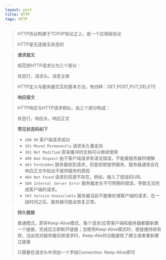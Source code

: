 ```yaml
---
layout: post
title: HTTP
tags: HTTP
---
```


> HTTP协议构建于TCP/IP协议之上，是一个应用层协议
>
> HTTP是无连接无状态的

> **请求报文**
>
> 规范把HTTP请求分为三个部分：
>
> 状态行，请求头，消息主体
>
> HTTP定义与服务器交互的基本方法，有四种：GET,POST,PUT,DELETE

> **响应报文**
>
> HTTP响应与HTTP请求相似，由三个部分构成：
>
> 状态行，响应头，响应正文
>
> **常见状态码如下**
>
> - `200 OK` 客户端请求成功
> - `301 Moved Permanently` 请求永久重定向
> - `301 Not Modified` 原来缓冲的文档可以继续使用
> - `400 Bad Request` 由于客户端请求有语法错误，不能被服务器所理解
> - `403 Forbidden` 服务器收到请求，但是拒绝提供服务。服务器通常会在响应正文中给出不提供服务的原因
> - `404 Not Found` 请求的资源不存在，例如，输入了错误的URL
> - `500 Internal Server Error` 服务器发生不可预期的错误，导致无法完成客户端的请求。
> - `503 Service Unavailable` 服务器当前不能够处理客户端的请求，在一段时间之后，服务器可能会恢复正常。

> **持久链接**
>
> 普通模式，即非Keep-Alive模式，每个请求/应答客户端和服务器都要新建一个链接，完成后立即断开链接；当使用Keep-Alive模式时，使链接持续有效，当出现对服务器后继请求时，Keep-Alie共功能避免了建立或者重新建立链接
>
> 只需要在请求头中添加一个字段Connection: Keep-Alive即可